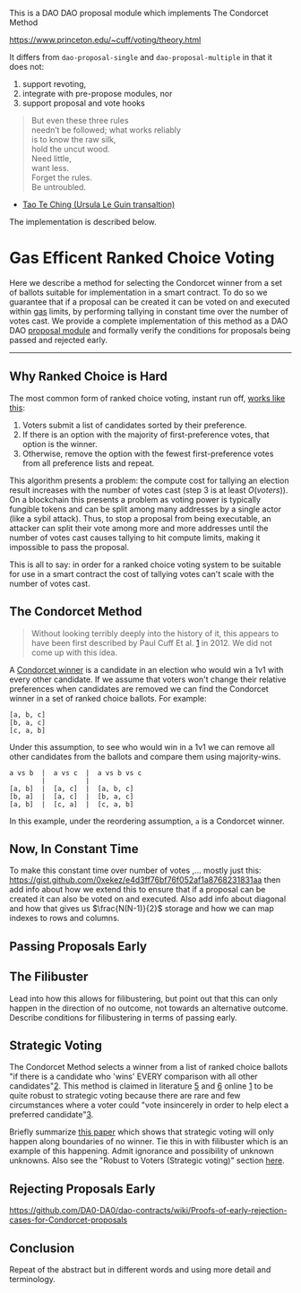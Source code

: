 This is a DAO DAO proposal module which implements The Condorcet
Method

https://www.princeton.edu/~cuff/voting/theory.html

It differs from `dao-proposal-single` and `dao-proposal-multiple` in
that it does not:

1. support revoting,
2. integrate with pre-propose modules, nor
3. support proposal and vote hooks

> But even these three rules  
> needn’t be followed; what works reliably  
> is to know the raw silk,  
> hold the uncut wood.  
> Need little,  
> want less.  
> Forget the rules.  
> Be untroubled.  

- [Tao Te Ching (Ursula Le Guin transaltion)](https://github.com/lovingawareness/tao-te-ching/blob/master/Ursula%20K%20Le%20Guin.md)

The implementation is described below.

# Gas Efficent Ranked Choice Voting

Here we describe a method for selecting the Condorcet winner from a
set of ballots suitable for implementation in a smart contract. To do
so we guarantee that if a proposal can be created it can be voted on
and executed within
[gas](https://ethereum.org/en/developers/docs/gas/#what-is-gas)
limits, by performing tallying in constant time over the number of
votes cast. We provide a complete implementation of this method as a
DAO DAO [proposal
module](https://github.com/DA0-DA0/dao-contracts/wiki/DAO-DAO-Contracts-Design#proposal-modules)
and formally verify the conditions for proposals being passed and
rejected early.

---

## Why Ranked Choice is Hard

The most common form of ranked choice voting, instant run off, [works
like this](https://github.com/DA0-DA0/dao-contracts/discussions/605):

1. Voters submit a list of candidates sorted by their preference.
2. If there is an option with the majority of first-preference votes,
   that option is the winner.
3. Otherwise, remove the option with the fewest first-preference votes
   from all preference lists and repeat.

This algorithm presents a problem: the compute cost for tallying an
election result increases with the number of votes cast (step 3 is at
least $O(voters)$). On a blockchain this presents a problem as voting
power is typically fungible tokens and can be split among many
addresses by a single actor (like a sybil attack). Thus, to stop a
proposal from being executable, an attacker can split their vote among
more and more addresses until the number of votes cast causes tallying
to hit compute limits, making it impossible to pass the proposal.

This is all to say: in order for a ranked choice voting system to be
suitable for use in a smart contract the cost of tallying votes can't
scale with the number of votes cast.

## The Condorcet Method

> Without looking terribly deeply into the history of it, this appears
> to have been first described by Paul Cuff Et al. [1] in 2012. We did
> not come up with this idea.

A [Condorcet
winner](https://en.wikipedia.org/wiki/Condorcet_winner_criterion#:~:text=The%20Condorcet%20winner%20is%20the,candidates%20in%20a%20plurality%20vote.)
is a candidate in an election who would win a 1v1 with every other
candidate. If we assume that voters won't change their relative
preferences when candidates are removed we can find the Condorcet
winner in a set of ranked choice ballots. For example:

```
[a, b, c]
[b, a, c]
[c, a, b]
```

Under this assumption, to see who would win in a 1v1 we can remove all
other candidates from the ballots and compare them using
majority-wins.

```
a vs b  |  a vs c  |  a vs b vs c
        |          |
[a, b]  |  [a, c]  |  [a, b, c]
[b, a]  |  [a, c]  |  [b, a, c]
[a, b]  |  [c, a]  |  [c, a, b]
```

In this example, under the reordering assumption, `a` is a Condorcet
winner.

## Now, In Constant Time

To make this constant time over number of votes ,... mostly just this:
https://gist.github.com/0xekez/e4d3ff76bf76f052af1a8768231831aa then
add info about how we extend this to ensure that if a proposal can be
created it can also be voted on and executed. Also add info about
diagonal and how that gives us $\frac{N(N-1)}{2}$ storage and how we
can map indexes to rows and columns.

## Passing Proposals Early



## The Filibuster

Lead into how this allows for filibustering, but point out that this
can only happen in the direction of no outcome, not towards an
alternative outcome. Describe conditions for filibustering in terms of
passing early.

## Strategic Voting

The Condorcet Method selects a winner from a list of ranked choice
ballots "if there is a candidate who 'wins' EVERY comparison with all
other candidates"[2]. This method is claimed in literature [5] and [6]
online [1] to be quite robust to strategic voting because there are
rare and few circumstances where a voter could "vote insincerely in
order to help elect a preferred candidate"[3].

Briefly summarize [this
paper](https://www.princeton.edu/~cuff/publications/wang_strategic_voting.pdf)
which shows that strategic voting will only happen along boundaries of
no winner. Tie this in with filibuster which is an example of this
happening. Admit ignorance and possibility of unknown unknowns. Also
see the "Robust to Voters (Strategic voting)" section
[here](https://www.princeton.edu/~cuff/voting/theory.html).

## Rejecting Proposals Early

https://github.com/DA0-DA0/dao-contracts/wiki/Proofs-of-early-rejection-cases-for-Condorcet-proposals

## Conclusion

Repeat of the abstract but in different words and using more detail
and terminology.

[1]: https://www.princeton.edu/~cuff/voting/theory.html
[2]: https://web.math.princeton.edu/math_alive/Voting/Lab1/Condorcet.html
[3]: https://www.princeton.edu/~cuff/publications/wang_strategic_voting.pdf
[5]: http://www.princeton.edu/~cuff/publications/wang_allerton_2012.pdf
[6]: https://www.princeton.edu/~cuff/publications/cuff_nips_2012.pptx
